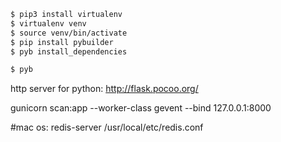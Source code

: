 ```bash
$ pip3 install virtualenv
$ virtualenv venv
$ source venv/bin/activate
$ pip install pybuilder
$ pyb install_dependencies

$ pyb
```


http server for python: http://flask.pocoo.org/

gunicorn scan:app --worker-class gevent --bind 127.0.0.1:8000

#mac os:
redis-server /usr/local/etc/redis.conf